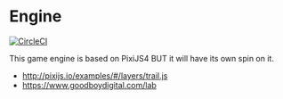 # Engine
[![CircleCI](https://circleci.com/gh/johnnymast/Walla/tree/master.svg?style=svg)](https://circleci.com/gh/johnnymast/Walla/tree/master)

This game engine is based on PixiJS4 BUT it will have its own spin on it.

- http://pixijs.io/examples/#/layers/trail.js
- https://www.goodboydigital.com/lab
